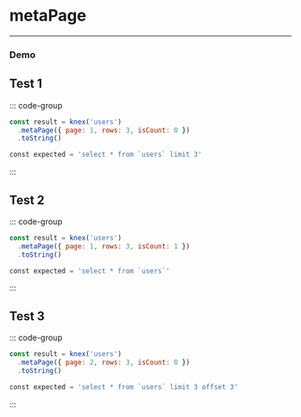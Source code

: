 <!-- This content is auto generated /scripts/writeUtilityDocs.ts  -->
# metaPage


--------
### Demo
## Test 1
::: code-group
```js [Syntax]
const result = knex('users')
  .metaPage({ page: 1, rows: 3, isCount: 0 })
  .toString()
```
```sql [Output]
const expected = 'select * from `users` limit 3'
```
:::
## Test 2
::: code-group
```js [Syntax]
const result = knex('users')
  .metaPage({ page: 1, rows: 3, isCount: 1 })
  .toString()
```
```sql [Output]
const expected = 'select * from `users`'
```
:::
## Test 3
::: code-group
```js [Syntax]
const result = knex('users')
  .metaPage({ page: 2, rows: 3, isCount: 0 })
  .toString()
```
```sql [Output]
const expected = 'select * from `users` limit 3 offset 3'
```
:::